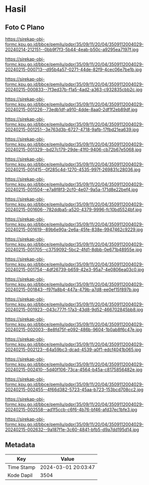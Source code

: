 # Hasil

## Foto C Plano

https://sirekap-obj-formc.kpu.go.id/bbce/pemilu/pdpr/35/09/11/20/04/3509112004029-20240214-212151--0bb9f7f3-5b44-4eab-b50c-a9295ea7197f.jpg

https://sirekap-obj-formc.kpu.go.id/bbce/pemilu/pdpr/35/09/11/20/04/3509112004029-20240215-000713--d95b4a57-0271-44de-82f9-4cec06e7be1b.jpg

https://sirekap-obj-formc.kpu.go.id/bbce/pemilu/pdpr/35/09/11/20/04/3509112004029-20240215-000833--7f3ed37b-f1a5-4ad2-a363-c932835cbb2c.jpg

https://sirekap-obj-formc.kpu.go.id/bbce/pemilu/pdpr/35/09/11/20/04/3509112004029-20240215-001226--73edb1df-a910-4dde-8aa0-2df1f2eb89df.jpg

https://sirekap-obj-formc.kpu.go.id/bbce/pemilu/pdpr/35/09/11/20/04/3509112004029-20240215-001251--3e763d3b-6727-4718-9afb-17fbd21ea639.jpg

https://sirekap-obj-formc.kpu.go.id/bbce/pemilu/pdpr/35/09/11/20/04/3509112004029-20240215-001329--bd27c179-29de-41f0-9406-cb72b67e5068.jpg

https://sirekap-obj-formc.kpu.go.id/bbce/pemilu/pdpr/35/09/11/20/04/3509112004029-20240215-001415--0f285c4d-1270-4535-997f-269831c28036.jpg

https://sirekap-obj-formc.kpu.go.id/bbce/pemilu/pdpr/35/09/11/20/04/3509112004029-20240215-001504--e7a8f8f3-2cf0-4e07-9a5a-171d8e22bef4.jpg

https://sirekap-obj-formc.kpu.go.id/bbce/pemilu/pdpr/35/09/11/20/04/3509112004029-20240215-001606--782ddba5-a520-4379-9996-fc10bd5524bf.jpg

https://sirekap-obj-formc.kpu.go.id/bbce/pemilu/pdpr/35/09/11/20/04/3509112004029-20240215-001619--89b6e90a-2e6a-45fe-838e-9947462c9229.jpg

https://sirekap-obj-formc.kpu.go.id/bbce/pemilu/pdpr/35/09/11/20/04/3509112004029-20240215-001705--c3759092-5bc2-4fd1-8dbb-0e671b48955e.jpg

https://sirekap-obj-formc.kpu.go.id/bbce/pemilu/pdpr/35/09/11/20/04/3509112004029-20240215-001754--4df26739-b659-42e3-95a7-4e0806ea03c0.jpg

https://sirekap-obj-formc.kpu.go.id/bbce/pemilu/pdpr/35/09/11/20/04/3509112004029-20240215-001843--f97fa8b4-447a-479b-a7d8-ee0ef15f897b.jpg

https://sirekap-obj-formc.kpu.go.id/bbce/pemilu/pdpr/35/09/11/20/04/3509112004029-20240215-001923--043c777f-17a3-43d8-9d52-466702845bb8.jpg

https://sirekap-obj-formc.kpu.go.id/bbce/pemilu/pdpr/35/09/11/20/04/3509112004029-20240215-002003--8e8fd75f-e092-486b-9604-1b0ab8f6c47e.jpg

https://sirekap-obj-formc.kpu.go.id/bbce/pemilu/pdpr/35/09/11/20/04/3509112004029-20240215-002123--64a59bc3-dcad-4539-a0f1-edcf4041b065.jpg

https://sirekap-obj-formc.kpu.go.id/bbce/pemilu/pdpr/35/09/11/20/04/3509112004029-20240215-002410--5d40f106-73ca-4564-b45a-c8175856482e.jpg

https://sirekap-obj-formc.kpu.go.id/bbce/pemilu/pdpr/35/09/11/20/04/3509112004029-20240215-002455--4f66d382-5723-45aa-b723-153bcd708cc2.jpg

https://sirekap-obj-formc.kpu.go.id/bbce/pemilu/pdpr/35/09/11/20/04/3509112004029-20240215-002558--ad1f5ccb-c6f6-4b76-bf46-afd37ec1bfe3.jpg

https://sirekap-obj-formc.kpu.go.id/bbce/pemilu/pdpr/35/09/11/20/04/3509112004029-20240215-002632--9a187f1e-3c60-4841-bfb5-d9a7dd195d14.jpg


## Metadata

| Key        | Value               |
| ---------- | ------------------- |
| Time Stamp | 2024-03-01 20:03:47 |
| Kode Dapil | 3504                |



